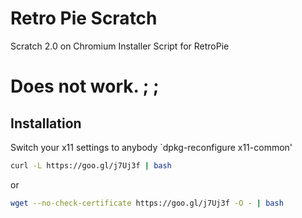 # Retro Pie Scratch
Scratch 2.0 on Chromium Installer Script for RetroPie
# Does not work. ; ;
Installation
------------
Switch your x11 settings to anybody
`dpkg-reconfigure x11-common'


```sh
curl -L https://goo.gl/j7Uj3f | bash
```

or

```sh
wget --no-check-certificate https://goo.gl/j7Uj3f -O - | bash
```
